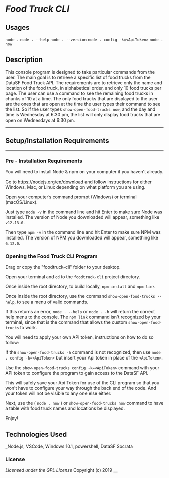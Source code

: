 # _Food Truck CLI_

## Usages

` node . `
` node . --help `
` node . --version `
` node . config -k=<ApiToken> `
` node . now `

## Description

This console program is designed to take particular commands from the user. The main goal is to retrieve a specific list of food trucks from the DataSF Food Truck API. The requirements are to retrieve only the name and location of the food truck, in alphabetical order, and only 10 food trucks per page. The user can use a command to see the remaining food trucks in chunks of 10 at a time. The only food trucks that are displayed to the user are the ones that are open at the time the user types their command to see the list. So if the user types `show-open-food-trucks now`, and the day and time is Wednesday at 6:30 pm, the list will only display food trucks that are open on Wednesdays at 6:30 pm.

----------

## Setup/Installation Requirements
----------
### Pre - Installation Requirements

You will need to install Node & npm on your computer if you haven't already.

Go to https://nodejs.org/en/download and follow instructions for either Windows, Mac, or Linux depending on what platform you are using.

Open your computer’s command prompt (Windows) or terminal (macOS/Linux).

Just type `node -v` in the command line and hit Enter to make sure Node was installed.
The version of Node you downloaded will appear, something like `v12.13.0`.

Then type `npm -v` in the command line and hit Enter to make sure NPM was installed.
The version of NPM you downloaded will appear, something like `6.12.0`.

### Opening the Food Truck CLI Program

Drag or copy the "foodtruck-cli" folder to your desktop.

Open your terminal and `cd` to the `foodtruck-cli` project directory.

Once inside the root directory, to build locally, `npm install` and `npm link` 

Once inside the root directory, use the command `show-open-food-trucks --help`,
to see a menu of valid commands.

If this returns an error, ` node . --help ` or `node . -h` will return the correct help menu to the console. The `npm link` command isn't recognized by your terminal, since that is the command that allows the custom `show-open-food-trucks` to work. 

You will need to apply your own API token, instructions on how to do so follow:

If the `show-open-food-trucks -h` command is not recognized, then use ` node . config -k=<ApiToken> ` but insert your Api token in place of the `<ApiToken>`.  

Use the ` show-open-food-trucks config -k=<ApiToken> ` command with your API token to configure the program to gain access to the DataSF API.

This will safely save your Api Token for use of the CLI program so that you won't have to configure your way through the back end of the code. And your token will not be visible to any one else either. 

Next, use the ( ` node . now ` ) or ` show-open-food-trucks now ` command to have a table with food truck names and locations be displayed.

Enjoy!

## Technologies Used
_Node.js, VSCode, Windows 10.1, powershell, DataSF Socrata

### License
*Licensed under the GPL License*
Copyright (c) 2019 **__**